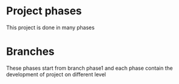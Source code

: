# Project phases
This project is done in many phases 

# Branches
These phases start from branch phase1 and each phase contain the development of project on different level
